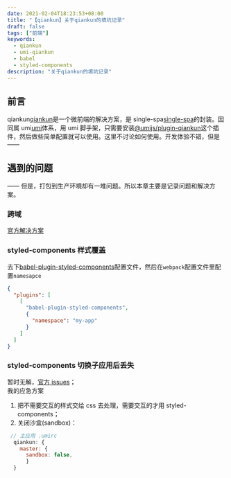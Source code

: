 ```yaml
---
date: 2021-02-04T18:23:53+08:00
title: "【qiankun】关于qiankun的填坑记录"
draft: false
tags: ["前端"]
keywords:
  - qiankun
  - umi-qiankun
  - babel
  - styled-components
description: "关于qiankun的填坑记录"
---
```


## 前言

qiankun[qiankun]是一个微前端的解决方案，是 single-spa[single-spa]的封装。因同属 umi[umi]体系，用 umi 脚手架，只需要安装[@umijs/plugin-qiankun](https://umijs.org/zh-CN/plugins/plugin-qiankun)这个插件，然后做些简单配置就可以使用。这里不讨论如何使用。开发体验不错，但是 ——

<!--more-->

## 遇到的问题

—— 但是，打包到生产环境却有一堆问题。所以本章主要是记录问题和解决方案。

### 跨域

[官方解决方案](https://qiankun.umijs.org/zh/faq#%E5%BE%AE%E5%BA%94%E7%94%A8%E9%9D%99%E6%80%81%E8%B5%84%E6%BA%90%E4%B8%80%E5%AE%9A%E8%A6%81%E6%94%AF%E6%8C%81%E8%B7%A8%E5%9F%9F%E5%90%97%EF%BC%9F)

### styled-components 样式覆盖

去下[babel-plugin-styled-components](https://styled-components.com/docs/tooling)配置文件，然后在`webpack`配置文件里配置`namesapce`

```json
{
  "plugins": [
    [
      "babel-plugin-styled-components",
      {
        "namespace": "my-app"
      }
    ]
  ]
}
```

### styled-components 切换子应用后丢失

暂时无解，[官方 issues](https://github.com/umijs/qiankun/issues?q=styled-component+)；  
我的应急方案

1. 把不需要交互的样式交给 css 去处理，需要交互的才用 styled-components；
2. 关闭沙盒(sandbox)：

```js
 // 主应用 .umirc
  qiankun: {
    master: {
      sandbox: false,
      }
  }
```

[single-spa]: https://zh-hans.single-spa.js.org/
[qiankun]: https://qiankun.umijs.org/zh
[umi]: https://umijs.org/zh-CN
